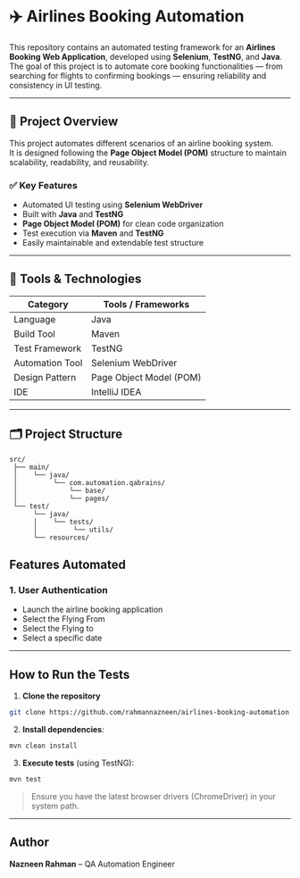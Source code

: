 # ✈️ Airlines Booking Automation

This repository contains an automated testing framework for an **Airlines Booking Web Application**, developed using **Selenium**, **TestNG**, and **Java**.  
The goal of this project is to automate core booking functionalities — from searching for flights to confirming bookings — ensuring reliability and consistency in UI testing.

---

## 🚀 Project Overview

This project automates different scenarios of an airline booking system.  
It is designed following the **Page Object Model (POM)** structure to maintain scalability, readability, and reusability.

### ✅ Key Features
- Automated UI testing using **Selenium WebDriver**
- Built with **Java** and **TestNG**
- **Page Object Model (POM)** for clean code organization
- Test execution via **Maven** and **TestNG**
- Easily maintainable and extendable test structure

---

## 🧰 Tools & Technologies

| Category | Tools / Frameworks |
|-----------|--------------------|
| Language | Java |
| Build Tool | Maven |
| Test Framework | TestNG |
| Automation Tool | Selenium WebDriver |
| Design Pattern | Page Object Model (POM) |
| IDE | IntelliJ IDEA |

---

## 🗂️ Project Structure
```
src/
 ├── main/
 │    └── java/
 │         └── com.automation.qabrains/
 │             └── base/
 │             └── pages/
 └── test/
      └── java/
      │    └── tests/
      │         └── utils/
      └── resources/
```

## Features Automated

### 1. User Authentication
- Launch the airline booking application
- Select the Flying From 
- Select the Flying to
- Select a specific date

---
## How to Run the Tests

1. **Clone the repository**
```bash
git clone https://github.com/rahmannazneen/airlines-booking-automation.git
```

2. **Install dependencies**:
```bash
mvn clean install
```

3. **Execute tests** (using TestNG):
```bash
mvn test
```

> Ensure you have the latest browser drivers (ChromeDriver) in your system path.

---

## Author

**Nazneen Rahman** – QA Automation Engineer